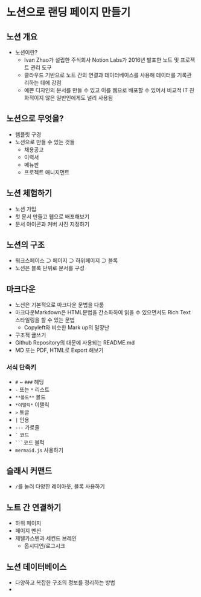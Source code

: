 # 노션으로 랜딩 페이지 만들기

## 노션 개요

- 노션이란?
	- Ivan Zhao가 설립한 주식회사 Notion Labs가 2016년 발표한 노트 및 프로젝트 관리 도구
	- 클라우드 기반으로 노트 간의 연결과 데이터베이스를 사용해 데이터를 기록관리하는 데에 강점
	- 예쁜 디자인의 문서를 만들 수 있고 이를 웹으로 배포할 수 있어서 비교적 IT 친화적이지 않은 일반인에게도 널리 사용됨

## 노션으로 무엇을?

- 템플릿 구경
- 노션으로 만들 수 있는 것들
	- 채용공고
	- 이력서
	- 메뉴판
	- 프로젝트 매니지먼트

## 노션 체험하기

- 노션 가입
- 첫 문서 만들고 웹으로 배포해보기
- 문서 아이콘과 커버 사진 지정하기

## 노션의 구조

- 워크스페이스 ⊃ 페이지 ⊃ 하위페이지 ⊃ 블록
- 노션은 블록 단위로 문서를 구성

## 마크다운

- 노션은 기본적으로 마크다운 문법을 다룸
- 마크다운Markdown은 HTML문법을 간소화하여 읽을 수 있으면서도 Rich Text 스타일링을 할 수 있는 문법
	- Copyleft와 비슷한 Mark up의 말장난
- 구조적 글쓰기
- Github Repository의 대문에 사용되는 README.md
- MD 또는 PDF, HTML로 Export 해보기

### 서식 단축키

- `#` ~ `###` 헤딩
- `-` 또는 `*` 리스트
- `**볼드**` 볼드
- `*이탤릭*` 이탤릭
- `>` 토글
- `|` 인용
-  `---` 가로줄
- `` ` `` 코드
- `` ``` ``코드 블럭
- `mermaid.js` 사용하기

## 슬래시 커맨드

- `/`를 눌러 다양한 레이아웃, 블록 사용하기

## 노트 간 연결하기

- 하위 페이지
- 페이지 멘션
- 제텔카스텐과 세컨드 브레인
	- 옵시디언/로그시크

## 노션 데이터베이스

- 다양하고 복잡한 구조의 정보를 정리하는 방법
- 